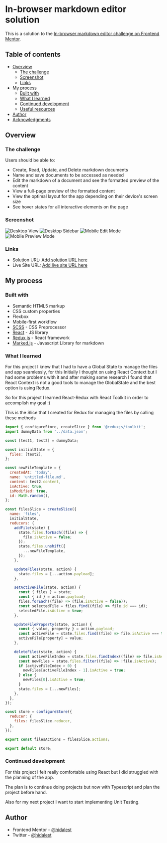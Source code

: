 # In-browser markdown editor solution

This is a solution to the [In-browser markdown editor challenge on Frontend Mentor](https://www.frontendmentor.io/challenges/inbrowser-markdown-editor-r16TrrQX9).

## Table of contents

- [Overview](#overview)
  - [The challenge](#the-challenge)
  - [Screenshot](#screenshot)
  - [Links](#links)
- [My process](#my-process)
  - [Built with](#built-with)
  - [What I learned](#what-i-learned)
  - [Continued development](#continued-development)
  - [Useful resources](#useful-resources)
- [Author](#author)
- [Acknowledgments](#acknowledgments)

## Overview

### The challenge

Users should be able to:

- Create, Read, Update, and Delete markdown documents
- Name and save documents to be accessed as needed
- Edit the markdown of a document and see the formatted preview of the content
- View a full-page preview of the formatted content
- View the optimal layout for the app depending on their device's screen size
- See hover states for all interactive elements on the page

### Screenshot

![Desktop View](./screenshot1.jpg)
![Desktop Sidebar](./screenshot2.jpg)
![Mobile Edit Mode](./screenshot3.jpg)
![Mobile Preview Mode](./screenshot4.jpg)

### Links

- Solution URL: [Add solution URL here](https://your-solution-url.com)
- Live Site URL: [Add live site URL here](https://your-live-site-url.com)

## My process

### Built with

- Semantic HTML5 markup
- CSS custom properties
- Flexbox
- Mobile-first workflow
- [SCSS](https://sass-lang.com/) - CSS Preprocessor
- [React](https://reactjs.org/) - JS library
- [Redux.js](https://redux.js.org/) - React framework
- [Marked.js](https://marked.js.org/) - Javascript Library for markdown

### What I learned

For this project I knew that I had to have a Global State to manage the files and app seamlessly, for this Initially I thought on using React Context but I had some problems with it and after making some research I found that React Context is not a good tools to manage the GlobalState and the best option is using Redux.

So for this project I learned React-Redux with React Toolkit in order to accomplish my goal :)

This is the Slice that I created for Redux for managing the files by calling these methods

```js
import { configureStore, createSlice } from '@reduxjs/toolkit';
import dummyData from '../data.json';

const [test1, test2] = dummyData;

const initialState = {
  files: [test2],
};

const newFileTemplate = {
  createdAt: 'today',
  name: 'untitled-file.md',
  content: test2.content,
  isActive: true,
  isModified: true,
  id: Math.random(),
};

const filesSlice = createSlice({
  name: 'files',
  initialState,
  reducers: {
    addFile(state) {
      state.files.forEach((file) => {
        file.isActive = false;
      });
      state.files.unshift({
        ...newFileTemplate,
      });
    },

    updateFiles(state, action) {
      state.files = [...action.payload];
    },

    setActiveFile(state, action) {
      const { files } = state;
      const { id } = action.payload;
      files.forEach((file) => (file.isActive = false));
      const selectedFile = files.find((file) => file.id === id);
      selectedFile.isActive = true;
    },

    updateFileProperty(state, action) {
      const { value, property } = action.payload;
      const activeFile = state.files.find((file) => file.isActive === true);
      activeFile[property] = value;
    },

    deleteFiles(state, action) {
      const activeFileIndex = state.files.findIndex((file) => file.isActive);
      const newFiles = state.files.filter((file) => !file.isActive);
      if (activeFileIndex > 0) {
        newFiles[activeFileIndex - 1].isActive = true;
      } else {
        newFiles[0].isActive = true;
      }
      state.files = [...newFiles];
    },
  },
});

const store = configureStore({
  reducer: {
    files: filesSlice.reducer,
  },
});

export const filesActions = filesSlice.actions;

export default store;
```

### Continued development

For this project I felt really comfortable using React but I did struggled with the planning of the app.

The plan is to continue doing projects but now with Typescript and plan the project before hand.

Also for my next project I want to start implementing Unit Testing.

## Author

- Frontend Mentor - [@hidalest](https://www.frontendmentor.io/profile/hidalest)
- Twitter - [@hidalest](https://www.twitter.com/hidalest)
